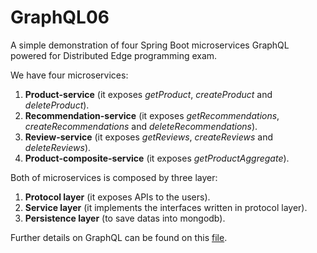 # GraphQL06
A simple demonstration of four Spring Boot microservices GraphQL powered for Distributed Edge programming exam.

We have four microservices:

1. **Product-service** (it exposes *getProduct*, *createProduct* and *deleteProduct*).
2. **Recommendation-service** (it exposes *getRecommendations*, *createRecommendations* and *deleteRecommendations*).
3. **Review-service** (it exposes *getReviews*, *createReviews* and *deleteReviews*).
4. **Product-composite-service** (it exposes *getProductAggregate*).

Both of microservices is composed by three layer:
1. **Protocol layer** (it exposes APIs to the users).
2. **Service layer** (it implements the interfaces written in protocol layer).
3. **Persistence layer** (to save datas into mongodb).

Further details on GraphQL can be found on this [file](https://github.com/AlfaSierra92/GraphQL06/blob/release/GraphQL.md).
